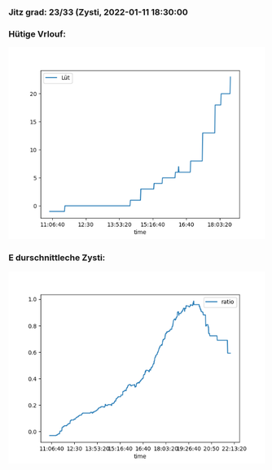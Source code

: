 ### Jitz grad: 23/33 (Zysti, 2022-01-11 18:30:00

### Hütige Vrlouf:
![Graph](Today.png)

### E durschnittleche Zysti:
![Graph](Zysti.png)